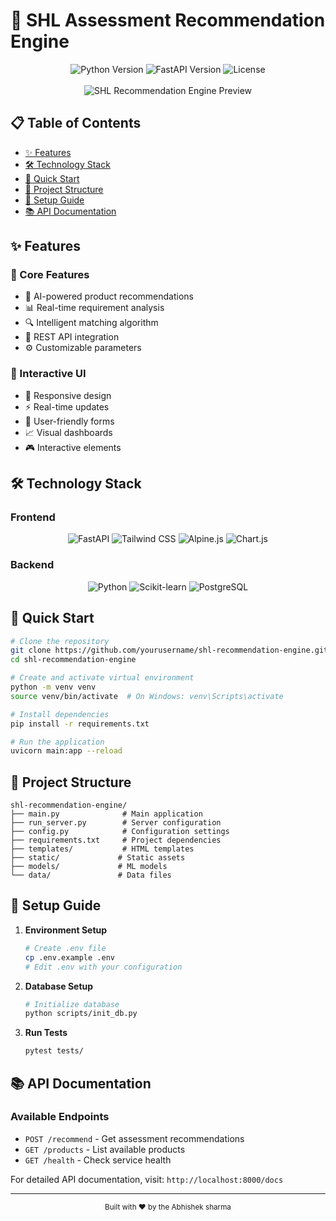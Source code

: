# 🚀 SHL Assessment Recommendation Engine

<div align="center">
  <img src="https://img.shields.io/badge/Python-3.9-blue.svg" alt="Python Version">
  <img src="https://img.shields.io/badge/FastAPI-0.68.0-green.svg" alt="FastAPI Version">
  <img src="https://img.shields.io/badge/License-MIT-yellow.svg" alt="License">
</div>

<br>

<div align="center">
  <img src="https://via.placeholder.com/800x400?text=SHL+Recommendation+Engine" alt="SHL Recommendation Engine Preview">
</div>

## 📋 Table of Contents
- [✨ Features](#-features)
- [🛠️ Technology Stack](#️-technology-stack)
- [🚀 Quick Start](#-quick-start)
- [📁 Project Structure](#-project-structure)
- [🔧 Setup Guide](#-setup-guide)
- [📚 API Documentation](#-api-documentation)

## ✨ Features

### 🎯 Core Features
- 🤖 AI-powered product recommendations
- 📊 Real-time requirement analysis
- 🔍 Intelligent matching algorithm
- 🔄 REST API integration
- ⚙️ Customizable parameters

### 🎨 Interactive UI
- 📱 Responsive design
- ⚡ Real-time updates
- 🎯 User-friendly forms
- 📈 Visual dashboards
- 🎮 Interactive elements

## 🛠️ Technology Stack

### Frontend
<div align="center">
  <img src="https://img.shields.io/badge/FastAPI-0.68.0-green.svg" alt="FastAPI">
  <img src="https://img.shields.io/badge/Tailwind_CSS-3.0-blue.svg" alt="Tailwind CSS">
  <img src="https://img.shields.io/badge/Alpine.js-3.0-purple.svg" alt="Alpine.js">
  <img src="https://img.shields.io/badge/Chart.js-3.0-red.svg" alt="Chart.js">
</div>

### Backend
<div align="center">
  <img src="https://img.shields.io/badge/Python-3.9-blue.svg" alt="Python">
  <img src="https://img.shields.io/badge/Scikit_learn-1.0-orange.svg" alt="Scikit-learn">
  <img src="https://img.shields.io/badge/PostgreSQL-13.0-blue.svg" alt="PostgreSQL">
</div>

## 🚀 Quick Start

```bash
# Clone the repository
git clone https://github.com/yourusername/shl-recommendation-engine.git
cd shl-recommendation-engine

# Create and activate virtual environment
python -m venv venv
source venv/bin/activate  # On Windows: venv\Scripts\activate

# Install dependencies
pip install -r requirements.txt

# Run the application
uvicorn main:app --reload
```

## 📁 Project Structure
```
shl-recommendation-engine/
├── main.py              # Main application
├── run_server.py        # Server configuration
├── config.py            # Configuration settings
├── requirements.txt     # Project dependencies
├── templates/           # HTML templates
├── static/             # Static assets
├── models/             # ML models
└── data/               # Data files
```

## 🔧 Setup Guide

1. **Environment Setup**
   ```bash
   # Create .env file
   cp .env.example .env
   # Edit .env with your configuration
   ```

2. **Database Setup**
   ```bash
   # Initialize database
   python scripts/init_db.py
   ```

3. **Run Tests**
   ```bash
   pytest tests/
   ```

## 📚 API Documentation

### Available Endpoints
- `POST /recommend` - Get assessment recommendations
- `GET /products` - List available products
- `GET /health` - Check service health

For detailed API documentation, visit: `http://localhost:8000/docs`

---

<div align="center">
  <sub>Built with ❤️ by the Abhishek sharma</sub>
</div>
